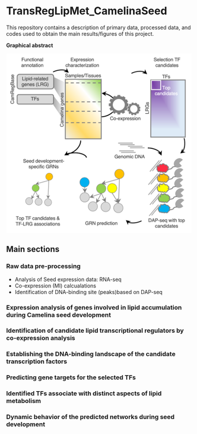 # TransRegLipMet_CamelinaSeed

This repository contains a description of primary data, processed data, and codes used to obtain the main results/figures of this project. 

**Graphical abstract**

<img src="_img/graphical_abstract.png" alt="Graphical Abstract" width="500"/> 

## Main sections

### Raw data pre-processing

* Analysis of Seed expression data: RNA-seq 
* Co-expression (MI) calcualations
* Identification of DNA-binding site (peaks)based on DAP-seq

### Expression analysis of genes involved in lipid accumulation during Camelina seed development

### Identification of candidate lipid transcriptional regulators by co-expression analysis

### Establishing the DNA-binding landscape of the candidate transcription factors

### Predicting gene targets for the selected TFs

### Identified TFs associate with distinct aspects of lipid metabolism

### Dynamic behavior of the predicted networks during seed development

